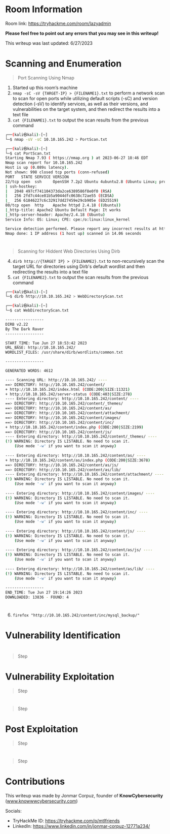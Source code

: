 # Room Information

Room link: https://tryhackme.com/room/lazyadmin

**Please feel free to point out any errors that you may see in this writeup!**

This writeup was last updated: 6/27/2023

# Scanning and Enumeration
> Port Scanning Using Nmap
1. Started up this room’s machine
2. `nmap -sC -sV {TARGET-IP} > {FILENAME1}.txt` to perform a network scan to scan for open ports while utilizing default scripts (-sC) and version detection (-sV) to identify services, as well as their versions, and vulnerabilities on the target system, and then redirect the results into a text file
3. `cat {FILENAME1}.txt` to output the scan results from the previous command
```bash
┌──(kali㉿kali)-[~]
└─$ nmap -sV -sC 10.10.165.242 > PortScan.txt
```
```bash
┌──(kali㉿kali)-[~]
└─$ cat PortScan.txt 
Starting Nmap 7.93 ( https://nmap.org ) at 2023-06-27 18:46 EDT
Nmap scan report for 10.10.165.242
Host is up (0.089s latency).
Not shown: 998 closed tcp ports (conn-refused)
PORT   STATE SERVICE VERSION
22/tcp open  ssh     OpenSSH 7.2p2 Ubuntu 4ubuntu2.8 (Ubuntu Linux; protocol 2.0)
| ssh-hostkey: 
|   2048 497cf741104373da2ce6389586f8e0f0 (RSA)
|   256 2fd7c44ce81b5a9044dfc0638c72ae55 (ECDSA)
|_  256 61846227c6c32917dd27459e29cb905e (ED25519)
80/tcp open  http    Apache httpd 2.4.18 ((Ubuntu))
|_http-title: Apache2 Ubuntu Default Page: It works
|_http-server-header: Apache/2.4.18 (Ubuntu)
Service Info: OS: Linux; CPE: cpe:/o:linux:linux_kernel

Service detection performed. Please report any incorrect results at https://nmap.org/submit/ .
Nmap done: 1 IP address (1 host up) scanned in 14.06 seconds
```

#
> Scanning for Hiddent Web Directories Using Dirb
4. `dirb http://{TARGET IP} > {FILENAME2}.txt` to non-recursively scan the target URL for directories using Dirb's default wordlist and then redirecting the results into a text file
5. `cat {FILENAME2}.txt` to output the scan results from the previous command
```bash
┌──(kali㉿kali)-[~]
└─$ dirb http://10.10.165.242 > WebDirectoryScan.txt
```
```bash
┌──(kali㉿kali)-[~]
└─$ cat WebDirectoryScan.txt 

-----------------
DIRB v2.22    
By The Dark Raver
-----------------

START_TIME: Tue Jun 27 18:53:42 2023
URL_BASE: http://10.10.165.242/
WORDLIST_FILES: /usr/share/dirb/wordlists/common.txt

-----------------

GENERATED WORDS: 4612                                                          

---- Scanning URL: http://10.10.165.242/ ----
==> DIRECTORY: http://10.10.165.242/content/              
+ http://10.10.165.242/index.html (CODE:200|SIZE:11321)        
+ http://10.10.165.242/server-status (CODE:403|SIZE:278)                                                          
---- Entering directory: http://10.10.165.242/content/ ----
==> DIRECTORY: http://10.10.165.242/content/_themes/             
==> DIRECTORY: http://10.10.165.242/content/as/               
==> DIRECTORY: http://10.10.165.242/content/attachment/       
==> DIRECTORY: http://10.10.165.242/content/images/    
==> DIRECTORY: http://10.10.165.242/content/inc/       
+ http://10.10.165.242/content/index.php (CODE:200|SIZE:2199)      
==> DIRECTORY: http://10.10.165.242/content/js/                                                                   
---- Entering directory: http://10.10.165.242/content/_themes/ ----
(!) WARNING: Directory IS LISTABLE. No need to scan it.                        
    (Use mode '-w' if you want to scan it anyway)
                                               
---- Entering directory: http://10.10.165.242/content/as/ ----
+ http://10.10.165.242/content/as/index.php (CODE:200|SIZE:3678)    
==> DIRECTORY: http://10.10.165.242/content/as/js/     
==> DIRECTORY: http://10.10.165.242/content/as/lib/                                                                 
---- Entering directory: http://10.10.165.242/content/attachment/ ----
(!) WARNING: Directory IS LISTABLE. No need to scan it.                        
    (Use mode '-w' if you want to scan it anyway)
                                                                                                                  
---- Entering directory: http://10.10.165.242/content/images/ ----
(!) WARNING: Directory IS LISTABLE. No need to scan it.                        
    (Use mode '-w' if you want to scan it anyway)
                                                                                                                  
---- Entering directory: http://10.10.165.242/content/inc/ ----
(!) WARNING: Directory IS LISTABLE. No need to scan it.                        
    (Use mode '-w' if you want to scan it anyway)
                                                                                                                  
---- Entering directory: http://10.10.165.242/content/js/ ----
(!) WARNING: Directory IS LISTABLE. No need to scan it.                        
    (Use mode '-w' if you want to scan it anyway)
                                                                                                                  
---- Entering directory: http://10.10.165.242/content/as/js/ ----
(!) WARNING: Directory IS LISTABLE. No need to scan it.                        
    (Use mode '-w' if you want to scan it anyway)
                                                                                                                  
---- Entering directory: http://10.10.165.242/content/as/lib/ ----
(!) WARNING: Directory IS LISTABLE. No need to scan it.                        
    (Use mode '-w' if you want to scan it anyway)
                                                                               
-----------------
END_TIME: Tue Jun 27 19:14:26 2023
DOWNLOADED: 13836 - FOUND: 4
```

# 
>
6. `firefox "http://10.10.165.242/content/inc/mysql_backup/"`
![]()

# Vulnerability Identification
> 

#
> Step

# Vulnerability Exploitation
> Step

#
> Step

# Post Exploitation
> Step

#
> Step

# Contributions
This writeup was made by Jonmar Corpuz, founder of **KnowCybersecurity** (www.knowwwcybersecurity.com)


Socials:
* TryHackMe ID: https://tryhackme.com/p/mtlfriends
* LinkedIn: https://www.linkedin.com/in/jonmar-corpuz-12771a234/


